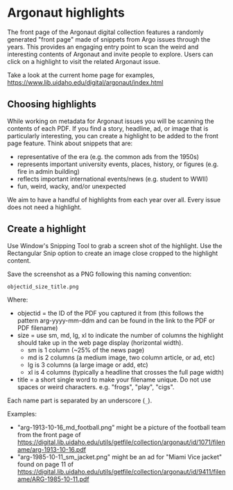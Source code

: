 # Argonaut highlights

The front page of the Argonaut digital collection features a randomly generated "front page" made of snippets from Argo issues through the years.
This provides an engaging entry point to scan the weird and interesting contents of Argonaut and invite people to explore.
Users can click on a highlight to visit the related Argonaut issue.

Take a look at the current home page for examples, 
https://www.lib.uidaho.edu/digital/argonaut/index.html

## Choosing highlights

While working on metadata for Argonaut issues you will be scanning the contents of each PDF.
If you find a story, headline, ad, or image that is particularly interesting, you can create a highlight to be added to the front page feature.
Think about snippets that are:

- representative of the era (e.g. the common ads from the 1950s)
- represents important university events, places, history, or figures (e.g. fire in admin building)
- reflects important international events/news (e.g. student to WWII)
- fun, weird, wacky, and/or unexpected 
 
We aim to have a handful of highlights from each year over all. 
Every issue does not need a highlight.

## Create a highlight

Use Window's Snipping Tool to grab a screen shot of the highlight. 
Use the Rectangular Snip option to create an image close cropped to the highlight content. 

Save the screenshot as a PNG following this naming convention:

`objectid_size_title.png`

Where:

- objectid = the ID of the PDF you captured it from (this follows the pattern arg-yyyy-mm-ddm and can be found in the link to the PDF or PDF filename)
- size = use sm, md, lg, xl to indicate the number of columns the highlight should take up in the web page display (horizontal width). 
    - sm is 1 column (~25% of the news page)
    - md is 2 columns (a medium image, two column article, or ad, etc)
    - lg is 3 columns (a large image or add, etc)
    - xl is 4 columns (typically a headline that crosses the full page width)
- title = a short single word to make your filename unique. Do not use spaces or weird characters. e.g. "frogs", "play", "cigs".

Each name part is separated by an underscore (`_`).

Examples:

- "arg-1913-10-16_md_football.png" might be a picture of the football team from the front page of https://digital.lib.uidaho.edu/utils/getfile/collection/argonaut/id/1071/filename/arg-1913-10-16.pdf
- "arg-1985-10-11_sm_jacket.png" might be an ad for "Miami Vice jacket" found on page 11 of https://digital.lib.uidaho.edu/utils/getfile/collection/argonaut/id/9411/filename/ARG-1985-10-11.pdf
